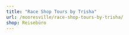 ```yaml
---
title: "Race Shop Tours by Trisha"
url: /mooresville/race-shop-tours-by-trisha/
shop: Reisebüro
---
```

